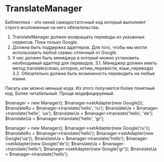 # TranslateManager
Библиотека - это некий самодостаточный код который выполняет строго возложенные на него обязательства.
1. TranslateManager должен возвращать переводы из указанных сервисов. Пока только Google.
2. Должна быть поддержка адаптеров. Для того, чтобы мы могли использовать любой сервис отличный от Google.
3. У нас должен быть менеджур в который можно установить необходимый адаптер для переводов.
3.1. Менеджер должен иметь метод translate(слово_которое_хотим_перевести, язык_перевода)
3.2. Обязательно должна быть возможность переводить на любые языки.

Писать как можно меньше кода. Из этого получается более понятный код. Более читабельный. Проще модифицируемый.

$manager = new Manager();
$manager->setAdapter(new Google());
$translateRu = $manager->translate('hello', 'ru');
$translateUa = $manager->translate('hello', 'ua');
$translateUa = $manager->translate('hello', 'de');
$translateUa = $manager->translate('hello', 'gr');


$manager = new Manager();
$manager->setAdapter(new Google('ru'));
$translateRu = $manager->translate('hello');
$manager->setAdapter(new Google('ua'));
$translateUa = $manager->translate('hello');
$manager->setAdapter(new Google('de'));
$translateUa = $manager->translate('hello');
$manager->setAdapter(new Google('gr'));
$translateUa = $manager->translate('hello');